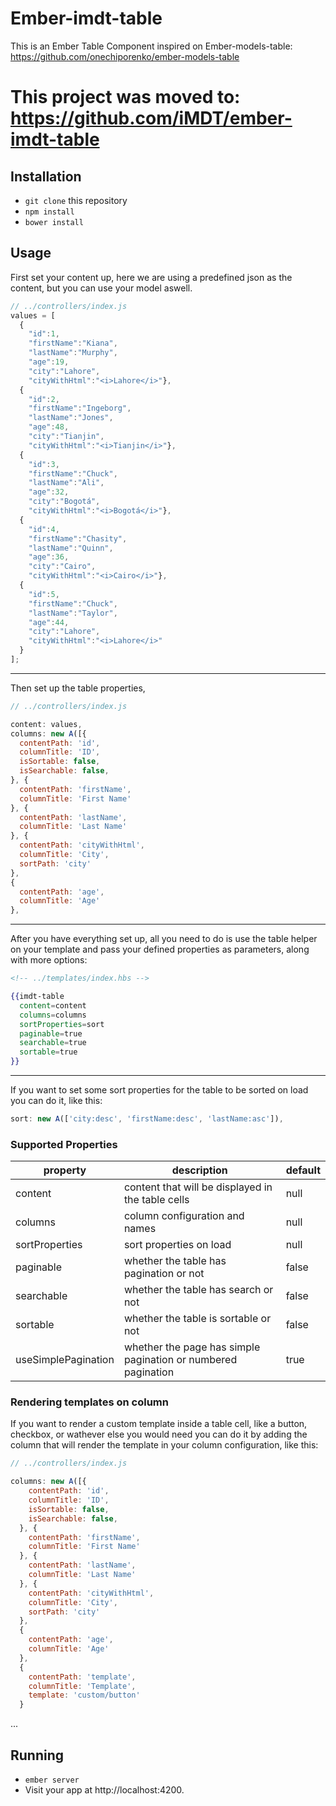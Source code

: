 # Ember-imdt-table
This is an Ember Table Component inspired on Ember-models-table: https://github.com/onechiporenko/ember-models-table
# This project was moved to: https://github.com/iMDT/ember-imdt-table
## Installation

* `git clone` this repository
* `npm install`
* `bower install`

## Usage

First set your content up, here we are using a predefined json as the content, but you can use your model aswell.
```javascript
// ../controllers/index.js
values = [
  {
    "id":1,
    "firstName":"Kiana",
    "lastName":"Murphy",
    "age":19,
    "city":"Lahore",
    "cityWithHtml":"<i>Lahore</i>"},
  {
    "id":2,
    "firstName":"Ingeborg",
    "lastName":"Jones",
    "age":48,
    "city":"Tianjin",
    "cityWithHtml":"<i>Tianjin</i>"},
  {
    "id":3,
    "firstName":"Chuck",
    "lastName":"Ali",
    "age":32,
    "city":"Bogotá",
    "cityWithHtml":"<i>Bogotá</i>"},
  {
    "id":4,
    "firstName":"Chasity",
    "lastName":"Quinn",
    "age":36,
    "city":"Cairo",
    "cityWithHtml":"<i>Cairo</i>"},
  {
    "id":5,
    "firstName":"Chuck",
    "lastName":"Taylor",
    "age":44,
    "city":"Lahore",
    "cityWithHtml":"<i>Lahore</i>"
  }
];
```
---
Then set up the table properties,
```javascript
// ../controllers/index.js

content: values,
columns: new A([{
  contentPath: 'id',
  columnTitle: 'ID',
  isSortable: false,
  isSearchable: false,
}, {
  contentPath: 'firstName',
  columnTitle: 'First Name'
}, {
  contentPath: 'lastName',
  columnTitle: 'Last Name'
}, {
  contentPath: 'cityWithHtml',
  columnTitle: 'City',
  sortPath: 'city'
},
{
  contentPath: 'age',
  columnTitle: 'Age'
},
```
---
After you have everything set up, all you need to do is use the table helper on your template and pass your defined properties as parameters, along with more options:

```handlebars
<!-- ../templates/index.hbs -->

{{imdt-table
  content=content
  columns=columns
  sortProperties=sort
  paginable=true
  searchable=true
  sortable=true
}}
```
---
If you want to set some sort properties for the table to be sorted on load you can do it, like this:

```javascript
sort: new A(['city:desc', 'firstName:desc', 'lastName:asc']),
```

### Supported Properties
property|description|default
----|------|-----
content| content that will be displayed in the table cells|null
columns|column configuration and names|null
sortProperties|sort properties on load|null
paginable |whether the table has pagination or not|false
searchable|whether the table has search or not|false
sortable|whether the table is sortable or not|false
useSimplePagination|whether the page has simple pagination or numbered pagination|true


### Rendering templates on column
If you want to render a custom template inside a table cell, like a button, checkbox, or wathever else you would need you can do it by adding the column that will render the template in your column configuration, like this:
```Javascript
// ../controllers/index.js

columns: new A([{
    contentPath: 'id',
    columnTitle: 'ID',
    isSortable: false,
    isSearchable: false,
  }, {
    contentPath: 'firstName',
    columnTitle: 'First Name'
  }, {
    contentPath: 'lastName',
    columnTitle: 'Last Name'
  }, {
    contentPath: 'cityWithHtml',
    columnTitle: 'City',
    sortPath: 'city'
  },
  {
    contentPath: 'age',
    columnTitle: 'Age'
  },
  {
    contentPath: 'template',
    columnTitle: 'Template',
    template: 'custom/button'
  }
 ```
...
## Running

* `ember server`
* Visit your app at http://localhost:4200.
